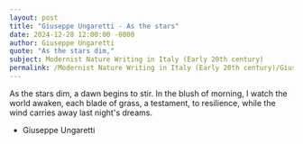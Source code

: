 ```yaml
---
layout: post
title: "Giuseppe Ungaretti - As the stars"
date: 2024-12-28 12:00:00 -0000
author: Giuseppe Ungaretti
quote: "As the stars dim,"
subject: Modernist Nature Writing in Italy (Early 20th century)
permalink: /Modernist Nature Writing in Italy (Early 20th century)/Giuseppe Ungaretti/Giuseppe Ungaretti - As the stars
---
```


As the stars dim,
a dawn begins to stir.
In the blush of morning,
I watch the world awaken,
each blade of grass,
a testament,
to resilience,
while the wind carries away
last night's dreams.

- Giuseppe Ungaretti
